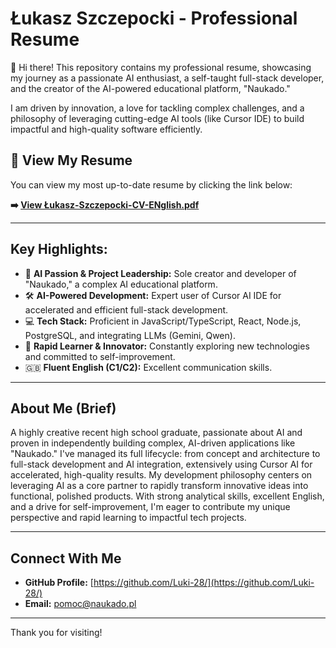 # Łukasz Szczepocki - Professional Resume

👋 Hi there! This repository contains my professional resume, showcasing my journey as a passionate AI enthusiast, a self-taught full-stack developer, and the creator of the AI-powered educational platform, "Naukado."

I am driven by innovation, a love for tackling complex challenges, and a philosophy of leveraging cutting-edge AI tools (like Cursor IDE) to build impactful and high-quality software efficiently.

## 📄 View My Resume

You can view my most up-to-date resume by clicking the link below:

**➡️ [View Łukasz-Szczepocki-CV-ENglish.pdf](./Łukasz-Szczepocki-CV-ENglish.pdf)**

---

## Key Highlights:

*   🧠 **AI Passion & Project Leadership:** Sole creator and developer of "Naukado," a complex AI educational platform.
*   🛠️ **AI-Powered Development:** Expert user of Cursor AI IDE for accelerated and efficient full-stack development.
*   💻 **Tech Stack:** Proficient in JavaScript/TypeScript, React, Node.js, PostgreSQL, and integrating LLMs (Gemini, Qwen).
*   🌱 **Rapid Learner & Innovator:** Constantly exploring new technologies and committed to self-improvement.
*   🇬🇧 **Fluent English (C1/C2):** Excellent communication skills.

---

## About Me (Brief)

A highly creative recent high school graduate, passionate about AI and proven in independently building complex, AI-driven applications like "Naukado." I've managed its full lifecycle: from concept and architecture to full-stack development and AI integration, extensively using Cursor AI for accelerated, high-quality results. My development philosophy centers on leveraging AI as a core partner to rapidly transform innovative ideas into functional, polished products. With strong analytical skills, excellent English, and a drive for self-improvement, I'm eager to contribute my unique perspective and rapid learning to impactful tech projects.

---

## Connect With Me

*   **GitHub Profile:** [https://github.com/Luki-28/](https://github.com/Luki-28/)
*   **Email:** pomoc@naukado.pl

---

Thank you for visiting!
